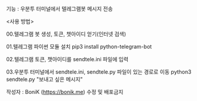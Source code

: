 <SendTele>
   
기능 : 우분투 터미널에서 텔레그램봇 메시지 전송

<사용 방법>
   
00.텔레그램 봇 생성, 토큰, 챗아이디 얻기(인터넷 검색)
   
01.텔레그램 파이썬 모듈 설치
   pip3 install python-telegram-bot
   
02.텔레그램 토큰, 챗아이디를 sendtele.ini 파일에 입력
  
03.우분투 터미널에서 sendtele.ini, sendtele.py 파일이 있는 경로로 이동
   python3 sendtele.py "보내고 싶은 메시지"

작성자 : BoniK (https://bonik.me)
수정 및 배포금지
